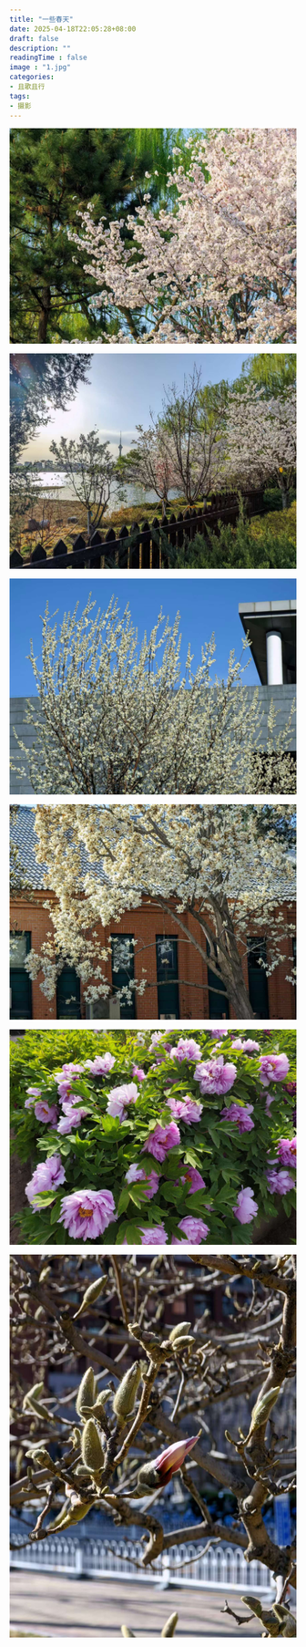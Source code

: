```yaml
---
title: "一些春天"
date: 2025-04-18T22:05:28+08:00
draft: false
description: ""
readingTime : false
image : "1.jpg"
categories:
- 且歌且行
tags:
- 摄影
---
```

![](1.jpg)

![](2.jpg)

![](3.jpg)

![](4.jpg)

![](5.jpg)

![](6.jpg)
